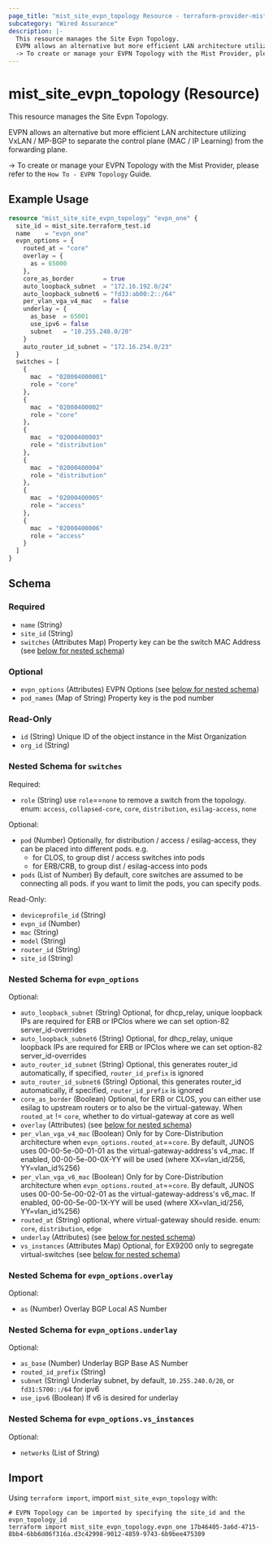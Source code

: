 ```yaml
---
page_title: "mist_site_evpn_topology Resource - terraform-provider-mist"
subcategory: "Wired Assurance"
description: |-
  This resource manages the Site Evpn Topology.
  EVPN allows an alternative but more efficient LAN architecture utilizing VxLAN / MP-BGP to separate the control plane (MAC / IP Learning) from the forwarding plane.
  -> To create or manage your EVPN Topology with the Mist Provider, please refer to the How To - EVPN Topology Guide.
---
```


# mist_site_evpn_topology (Resource)

This resource manages the Site Evpn Topology.

EVPN allows an alternative but more efficient LAN architecture utilizing VxLAN / MP-BGP to separate the control plane (MAC / IP Learning) from the forwarding plane.

-> To create or manage your EVPN Topology with the Mist Provider, please refer to the `How To - EVPN Topology` Guide.


## Example Usage

```terraform
resource "mist_site_site_evpn_topology" "evpn_one" {
  site_id = mist_site.terraform_test.id
  name    = "evpn_one"
  evpn_options = {
    routed_at = "core"
    overlay = {
      as = 65000
    },
    core_as_border        = true
    auto_loopback_subnet  = "172.16.192.0/24"
    auto_loopback_subnet6 = "fd33:ab00:2::/64"
    per_vlan_vga_v4_mac   = false
    underlay = {
      as_base  = 65001
      use_ipv6 = false
      subnet   = "10.255.240.0/20"
    }
    auto_router_id_subnet = "172.16.254.0/23"
  }
  switches = [
    {
      mac  = "020004000001"
      role = "core"
    },
    {
      mac  = "02000400002"
      role = "core"
    },
    {
      mac  = "02000400003"
      role = "distribution"
    },
    {
      mac  = "02000400004"
      role = "distribution"
    },
    {
      mac  = "02000400005"
      role = "access"
    },
    {
      mac  = "02000400006"
      role = "access"
    }
  ]
}
```

<!-- schema generated by tfplugindocs -->
## Schema

### Required

- `name` (String)
- `site_id` (String)
- `switches` (Attributes Map) Property key can be the switch MAC Address (see [below for nested schema](#nestedatt--switches))

### Optional

- `evpn_options` (Attributes) EVPN Options (see [below for nested schema](#nestedatt--evpn_options))
- `pod_names` (Map of String) Property key is the pod number

### Read-Only

- `id` (String) Unique ID of the object instance in the Mist Organization
- `org_id` (String)

<a id="nestedatt--switches"></a>
### Nested Schema for `switches`

Required:

- `role` (String) use `role`==`none` to remove a switch from the topology. enum: `access`, `collapsed-core`, `core`, `distribution`, `esilag-access`, `none`

Optional:

- `pod` (Number) Optionally, for distribution / access / esilag-access, they can be placed into different pods. e.g. 
  * for CLOS, to group dist / access switches into pods
  * for ERB/CRB, to group dist / esilag-access into pods
- `pods` (List of Number) By default, core switches are assumed to be connecting all pods. 
if you want to limit the pods, you can specify pods.

Read-Only:

- `deviceprofile_id` (String)
- `evpn_id` (Number)
- `mac` (String)
- `model` (String)
- `router_id` (String)
- `site_id` (String)


<a id="nestedatt--evpn_options"></a>
### Nested Schema for `evpn_options`

Optional:

- `auto_loopback_subnet` (String) Optional, for dhcp_relay, unique loopback IPs are required for ERB or IPClos where we can set option-82 server_id-overrides
- `auto_loopback_subnet6` (String) Optional, for dhcp_relay, unique loopback IPs are required for ERB or IPClos where we can set option-82 server_id-overrides
- `auto_router_id_subnet` (String) Optional, this generates router_id automatically, if specified, `router_id_prefix` is ignored
- `auto_router_id_subnet6` (String) Optional, this generates router_id automatically, if specified, `router_id_prefix` is ignored
- `core_as_border` (Boolean) Optional, for ERB or CLOS, you can either use esilag to upstream routers or to also be the virtual-gateway. When `routed_at` != `core`, whether to do virtual-gateway at core as well
- `overlay` (Attributes) (see [below for nested schema](#nestedatt--evpn_options--overlay))
- `per_vlan_vga_v4_mac` (Boolean) Only for by Core-Distribution architecture when `evpn_options.routed_at`==`core`. By default, JUNOS uses 00-00-5e-00-01-01 as the virtual-gateway-address's v4_mac. If enabled, 00-00-5e-00-0X-YY will be used (where XX=vlan_id/256, YY=vlan_id%256)
- `per_vlan_vga_v6_mac` (Boolean) Only for by Core-Distribution architecture when `evpn_options.routed_at`==`core`. By default, JUNOS uses 00-00-5e-00-02-01 as the virtual-gateway-address's v6_mac. If enabled, 00-00-5e-00-1X-YY will be used (where XX=vlan_id/256, YY=vlan_id%256)
- `routed_at` (String) optional, where virtual-gateway should reside. enum: `core`, `distribution`, `edge`
- `underlay` (Attributes) (see [below for nested schema](#nestedatt--evpn_options--underlay))
- `vs_instances` (Attributes Map) Optional, for EX9200 only to segregate virtual-switches (see [below for nested schema](#nestedatt--evpn_options--vs_instances))

<a id="nestedatt--evpn_options--overlay"></a>
### Nested Schema for `evpn_options.overlay`

Optional:

- `as` (Number) Overlay BGP Local AS Number


<a id="nestedatt--evpn_options--underlay"></a>
### Nested Schema for `evpn_options.underlay`

Optional:

- `as_base` (Number) Underlay BGP Base AS Number
- `routed_id_prefix` (String)
- `subnet` (String) Underlay subnet, by default, `10.255.240.0/20`, or `fd31:5700::/64` for ipv6
- `use_ipv6` (Boolean) If v6 is desired for underlay


<a id="nestedatt--evpn_options--vs_instances"></a>
### Nested Schema for `evpn_options.vs_instances`

Optional:

- `networks` (List of String)



## Import
Using `terraform import`, import `mist_site_evpn_topology` with:
```shell
# EVPN Topology can be imported by specifying the site_id and the evpn_topology_id
terraform import mist_site_evpn_topology.evpn_one 17b46405-3a6d-4715-8bb4-6bb6d06f316a.d3c42998-9012-4859-9743-6b9bee475309
```
